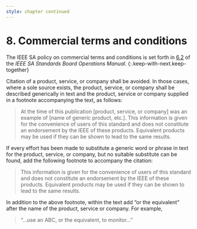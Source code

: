 ```yaml
---
style: chapter continued
---
```


# 8. Commercial terms and conditions

The IEEE SA policy on commercial terms and conditions is set forth in [6.2](http://standards.ieee.org/develop/policies/opman/sect6.html) of the *IEEE SA Standards Board Operations Manual*.
{:.keep-with-next.keep-together}

Citation of a product, service, or company shall be avoided. In those cases, where a sole source exists, the product, service, or company shall be described generically in text and the product, service or company supplied in a footnote accompanying the text, as follows:

> At the time of this publication [product, service, or company] was an example of [name of generic product, etc.]. This information is given for the convenience of users of this standard and does not constitute an endorsement by the IEEE of these products. Equivalent products may be used if they can be shown to lead to the same results.

If every effort has been made to substitute a generic word or phrase in text for the product, service, or company, but no suitable substitute can be found, add the following footnote to accompany the citation:

> This information is given for the convenience of users of this standard and does not constitute an endorsement by the IEEE of these products. Equivalent products may be used if they can be shown to lead to the same results.

In addition to the above footnote, within the text add “or the equivalent” after the name of the product, service or company. For example,

> “…use an ABC, or the equivalent, to monitor…”
